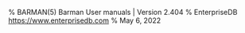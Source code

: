 % BARMAN(5) Barman User manuals | Version 2.404
% EnterpriseDB <https://www.enterprisedb.com>
% May 6, 2022
